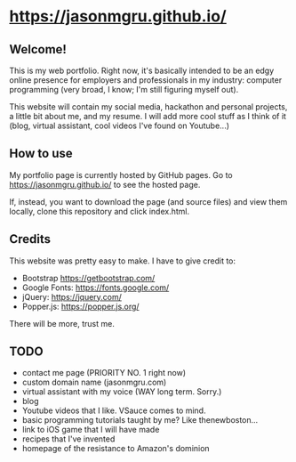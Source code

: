 # https://jasonmgru.github.io/

## Welcome!
This is my web portfolio. Right now, it's basically intended to be an edgy online presence for employers and professionals in my industry: computer programming (very broad, I know; I'm still figuring myself out). 

This website will contain my social media, hackathon and personal projects, a little bit about me, and my resume. I will add more cool stuff as I think of it (blog, virtual assistant, cool videos I've found on Youtube...)

## How to use
My portfolio page is currently hosted by GitHub pages. Go to https://jasonmgru.github.io/ to see the hosted page. 

If, instead, you want to download the page (and source files) and view them locally, clone this repository and click index.html. 

## Credits
This website was pretty easy to make. I have to give credit to:
* Bootstrap https://getbootstrap.com/
* Google Fonts: https://fonts.google.com/
* jQuery: https://jquery.com/
* Popper.js: https://popper.js.org/

There will be more, trust me.

## TODO
* contact me page (PRIORITY NO. 1 right now)
* custom domain name (jasonmgru.com)
* virtual assistant with my voice (WAY long term. Sorry.)
* blog
* Youtube videos that I like. VSauce comes to mind.
* basic programming tutorials taught by me? Like thenewboston...
* link to iOS game that I will have made
* recipes that I've invented
* homepage of the resistance to Amazon's dominion
